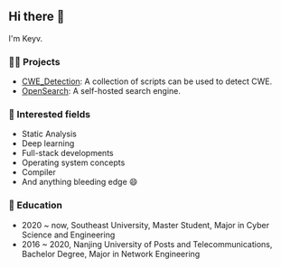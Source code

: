 ## Hi there 👋

I'm Keyv.

### 👨‍💻 Projects

- [CWE_Detection](https://github.com/keyvchan/CWE_Detection): A collection of scripts can be used to detect CWE.
- [OpenSearch](https://github.com/keyvchan/OpenSearch): A self-hosted search engine.

### 🔭 Interested fields

- Static Analysis
- Deep learning
- Full-stack developments
- Operating system concepts
- Compiler
- And anything bleeding edge 😄

### 📖 Education

- 2020 ~ now, Southeast University, Master Student, Major in Cyber Science and Engineering
- 2016 ~ 2020, Nanjing University of Posts and Telecommunications, Bachelor Degree, Major in Network Engineering
